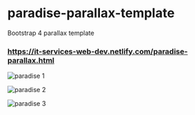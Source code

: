 # paradise-parallax-template
Bootstrap 4 parallax template
### https://it-services-web-dev.netlify.com/paradise-parallax.html
![paradise 1](https://github.com/singhofen/paradise-parallax-template/assets/23155302/17a54a09-99ba-41d7-8a52-80972608eeec)


![paradise 2](https://github.com/singhofen/paradise-parallax-template/assets/23155302/3a453229-fc46-4437-8e8a-c2d1171e8308)

![paradise 3](https://github.com/singhofen/paradise-parallax-template/assets/23155302/159ab4bb-3c2a-4770-a530-7485170c8e7f)
